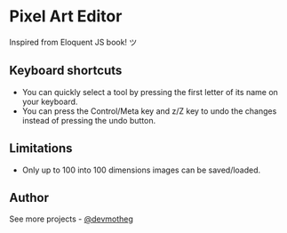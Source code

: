 # Pixel Art Editor

Inspired from Eloquent JS book! ツ

## Keyboard shortcuts

- You can quickly select a tool by pressing the first letter of its name on your keyboard.
- You can press the Control/Meta key and z/Z key to undo the changes instead of pressing the undo button.

## Limitations

- Only up to 100 into 100 dimensions images can be saved/loaded.

## Author

See more projects - [@devmotheg](https://github.com/devmotheg?tab=repositories)
